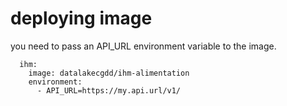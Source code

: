 # deploying image

you need to pass an API_URL environment variable to the image.

```
  ihm:
    image: datalakecgdd/ihm-alimentation
    environment:
      - API_URL=https://my.api.url/v1/

```
